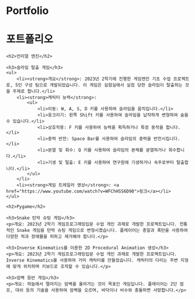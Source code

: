 # Portfolio

<!DOCTYPE html>
<html lang="ko">
<head>
    <meta charset="UTF-8">
    <meta name="viewport" content="width=device-width, initial-scale=1.0">
    <title>포트폴리오</title>
</head>
<body>
    <h1>포트폴리오</h1>

    <h2>언리얼 엔진</h2>

    <h3>슬라임 탈출 게임</h3>
    <ul>
        <li><strong>개요</strong>: 2023년 2학기에 진행한 게임엔진 기초 수업 프로젝트로, 5인 구성 팀으로 개발되었습니다. 이 게임은 실험실에서 실험 당한 슬라임이 탈출하는 것을 주제로 합니다.</li>
        <li><strong>캐릭터 능력</strong>:
            <ul>
                <li>이동: W, A, S, D 키를 사용하여 슬라임을 움직입니다.</li>
                <li>웅크리기: 왼쪽 Shift 키를 사용하여 슬라임을 납작하게 변형하여 숨을 수 있습니다.</li>
                <li>상호작용: F 키를 사용하여 능력을 획득하거나 특정 동작을 합니다.</li>
                <li>중력 반전: Space Bar를 사용하여 슬라임의 중력을 반전시킵니다.</li>
                <li>분열 및 회수: Q 키를 사용하여 슬라임의 본체를 분열하거나 회수합니다.</li>
                <li>기생 및 탈출: E 키를 사용하여 연구원에 기생하거나 숙주로부터 탈출합니다.</li>
            </ul>
        </li>
        <li><strong>게임 트레일러 영상</strong>: <a href="https://www.youtube.com/watch?v=WFChHSS6D90">링크</a></li>
    </ul>

    <h2>Pygame</h2>

    <h3>Snake 탄막 슈팅 게임</h3>
    <p>개요: 2023년 2학기 게임프로그래밍입문 수업 개인 과제로 개발한 프로젝트입니다. 전통적인 Snake 게임을 탄막 슈팅 게임으로 변형시켰습니다. 플레이어는 총알과 폭탄을 사용하여 다양한 적과 장애물을 피하고 제거해야 합니다.</p>

    <h3>Inverse Kinematics를 이용한 2D Procedural Animation 생성</h3>
    <p>개요: 2023년 2학기 게임프로그래밍입문 수업 개인 과제로 개발한 프로젝트입니다. Inverse Kinematics를 사용하여 거미 캐릭터를 만들었습니다. 캐릭터의 다리는 주변 지형에 맞게 위치하며 키보드로 조작할 수 있습니다.</p>

    <h3>암벽 등반 게임</h3>
    <p>개요: 하늘에서 떨어지는 암벽을 올라가는 것이 목표인 게임입니다. 플레이어는 2단 점프, 대쉬 등의 기술을 사용하여 암벽을 오르며, 바닥이나 비수와 충돌하면 사망합니다.</p>
</body>
</html>

